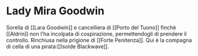# Lady Mira Goodwin

Sorella di [[Lara Goodwin]] e cancelliera di [[Porto del Tuono]] finchè [[Aldrin]] non l'ha incolpata di cospirazione, permettendogli di prendere il controllo.
Rinchiusa nella prigione di [[Forte Penitenza]]. Qui è la compagna di cella di una pirata:[[Isolde Blackwave]]. 